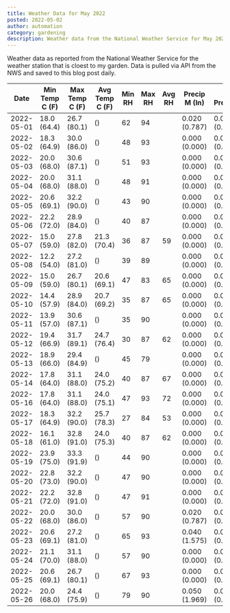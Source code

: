 ```yaml
---
title: Weather Data for May 2022
posted: 2022-05-02
author: automation
category: gardening
description: Weather data from the National Weather Service for May 2022
---
```


Weather data as reported from the National Weather Service for the weather station 
that is cloest to my garden. Data is pulled via API from the NWS and saved to this 
blog post daily.

|Date|Min Temp C (F)|Max Temp C (F)|Avg Temp C (F)|Min RH|Max RH|Avg RH|Precip M (In)|Avg Precip/Hr|
|---|---|---|---|---|---|---|---|---|
|2022-05-01|18.0 (64.4)|26.7 (80.1)| ()|62|94||0.020 (0.787)|0.015 (0.015)|
|2022-05-02|18.3 (64.9)|30.0 (86.0)| ()|48|93||0.000 (0.000)|0.000 (0.000)|
|2022-05-03|20.0 (68.0)|30.6 (87.1)| ()|51|93||0.000 (0.000)|0.000 (0.000)|
|2022-05-04|20.0 (68.0)|31.1 (88.0)| ()|48|91||0.000 (0.000)|0.000 (0.000)|
|2022-05-05|20.6 (69.1)|32.2 (90.0)| ()|43|90||0.000 (0.000)|0.000 (0.000)|
|2022-05-06|22.2 (72.0)|28.9 (84.0)| ()|40|87||0.000 (0.000)|0.000 (0.000)|
|2022-05-07|15.0 (59.0)|27.8 (82.0)|21.3 (70.4)|36|87|59|0.000 (0.000)|0.000 (0.000)|
|2022-05-08|12.2 (54.0)|27.2 (81.0)| ()|39|89||0.000 (0.000)|0.000 (0.000)|
|2022-05-09|15.0 (59.0)|26.7 (80.1)|20.6 (69.1)|47|83|65|0.000 (0.000)|0.000 (0.000)|
|2022-05-10|14.4 (57.9)|28.9 (84.0)|20.7 (69.2)|35|87|65|0.000 (0.000)|0.000 (0.000)|
|2022-05-11|13.9 (57.0)|30.6 (87.1)| ()|35|90||0.000 (0.000)|0.000 (0.000)|
|2022-05-12|19.4 (66.9)|31.7 (89.1)|24.7 (76.4)|30|87|62|0.000 (0.000)|0.000 (0.000)|
|2022-05-13|18.9 (66.0)|29.4 (84.9)| ()|45|79||0.000 (0.000)|0.000 (0.000)|
|2022-05-14|17.8 (64.0)|31.1 (88.0)|24.0 (75.2)|40|87|67|0.000 (0.000)|0.000 (0.000)|
|2022-05-16|17.8 (64.0)|31.1 (88.0)|24.0 (75.1)|47|93|72|0.000 (0.000)|0.000 (0.000)|
|2022-05-17|18.3 (64.9)|32.2 (90.0)|25.7 (78.3)|27|84|53|0.000 (0.000)|0.000 (0.000)|
|2022-05-18|16.1 (61.0)|32.8 (91.0)|24.0 (75.3)|40|87|62|0.000 (0.000)|0.000 (0.000)|
|2022-05-19|23.9 (75.0)|33.3 (91.9)| ()|44|90||0.000 (0.000)|0.000 (0.000)|
|2022-05-20|22.8 (73.0)|32.2 (90.0)| ()|47|90||0.000 (0.000)|0.000 (0.000)|
|2022-05-21|22.2 (72.0)|32.8 (91.0)| ()|47|91||0.000 (0.000)|0.000 (0.000)|
|2022-05-22|20.0 (68.0)|30.0 (86.0)| ()|57|90||0.020 (0.787)|0.029 (0.029)|
|2022-05-23|20.6 (69.1)|27.2 (81.0)| ()|65|93||0.040 (1.575)|0.035 (0.035)|
|2022-05-24|21.1 (70.0)|31.1 (88.0)| ()|57|90||0.000 (0.000)|0.000 (0.000)|
|2022-05-25|20.6 (69.1)|26.7 (80.1)| ()|67|93||0.000 (0.000)|0.000 (0.000)|
|2022-05-26|20.0 (68.0)|24.4 (75.9)| ()|79|90||0.050 (1.969)|0.048 (0.048)|
